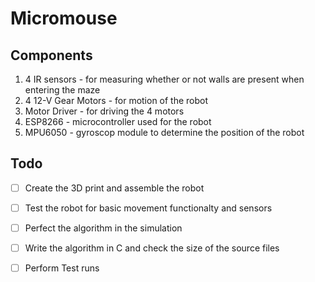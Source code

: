 # Micromouse

## Components
1. 4 IR sensors - for measuring whether or not walls are present when entering the maze
2. 4 12-V Gear Motors - for motion of the robot
3. Motor Driver - for driving the 4 motors
4. ESP8266 - microcontroller used for the robot
5. MPU6050 - gyroscop module to determine the position of the robot

## Todo
- [ ] Create the 3D print and assemble the robot
- [ ] Test the robot for basic movement functionalty and sensors
- [ ] Perfect the algorithm in the simulation
- [ ] Write the algorithm in C and check the size of the source files
- [ ] Perform Test runs


